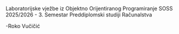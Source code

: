 Laboratorijske vježbe iz Objektno Orijentiranog Programiranje SOSS 2025/2026 - 3. Semestar Preddiplomski studiji Računalstva

-Roko Vučičić
